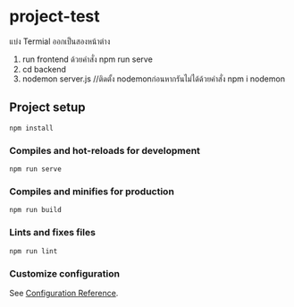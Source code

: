# project-test

แบ่ง Termial ออกเป็นสองหน้าต่าง 
1. run frontend ด้วยคำสั่ง npm run serve 
2. cd backend
3. nodemon server.js  //ติดตั้ง nodemonก่อนหากรันไม่ได้ด้วยคำสั่ง npm i nodemon

## Project setup
```
npm install
```

### Compiles and hot-reloads for development
```
npm run serve
```

### Compiles and minifies for production
```
npm run build
```

### Lints and fixes files
```
npm run lint
```

### Customize configuration
See [Configuration Reference](https://cli.vuejs.org/config/).
